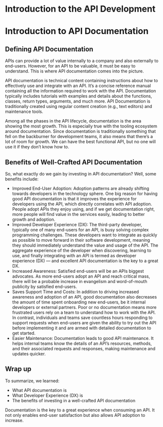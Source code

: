# Introduction to the API Development
# Introduction to API Documentation

## Defining API Documentation
APIs can provide a lot of value internally to a company and also externally to end-users. However, for an API to be valuable, it must be easy to understand. This is where API documentation comes into the picture.

API documentation is technical content containing instructions about how to effectively use and integrate with an API. It’s a concise reference manual containing all the information required to work with the API. Documentation typically includes tutorials with examples and details about the functions, classes, return types, arguments, and much more. API Documentation is traditionally created using regular content creation (e.g., text editors) and maintenance tools.

Among all the phases in the API lifecycle, documentation is the area showing the most growth. This is especially true with the tooling ecosystem around documentation. Since documentation is traditionally something that fell on the backburner for development teams, it also means that there’s a lot of room for growth. We can have the best functional API, but no one will use it if they don’t know how to.

## Benefits of Well-Crafted API Documentation
So, what exactly do we gain by investing in API documentation? Well, some benefits include:
* Improved End-User Adoption: Adoption patterns are already shifting towards developers in the technology sphere. One big reason for having good API documentation is that it improves the experience for developers using the API, which directly correlates with API adoption. People adopt APIs they enjoy using, and if we get documentation right, more people will find value in the services easily, leading to better growth and adoption.
* Improved Developer Experience (DX): The third-party developer, typically one of many end-users for an API, is busy solving complex programming challenges. These developers want to integrate as quickly as possible to move forward in their software development, meaning they should immediately understand the value and usage of the API. The aggregate experience of the developer when discovering, learning to use, and finally integrating with an API is termed as developer experience (DX) — and excellent API documentation is the key to a great DX.
* Increased Awareness: Satisfied end-users will be an APIs biggest advocates. As more end-users adopt an API and reach critical mass, there will be a probable increase in evangelism and word-of-mouth publicity by satisfied end-users.
* Saves Support Time and Costs: In addition to driving increased awareness and adoption of an API, good documentation also decreases the amount of time spent onboarding new end-users, be it internal developers or external partners. Poor or no documentation means more frustrated users rely on a team to understand how to work with the API. In contrast, individuals and teams save countless hours responding to support requests when end-users are given the ability to try out the API before implementing it and are armed with detailed documentation to get started.
* Easier Maintenance: Documentation leads to good API maintenance. It helps internal teams know the details of an API’s resources, methods, and their associated requests and responses, making maintenance and updates quicker.

## Wrap up
To summarize, we learned:
* What API documentation is
* What Developer Experience (DX) is
* The benefits of investing in a well-crafted API documentation

Documentation is the key to a great experience when consuming an API. It not only enables end-user satisfaction but also allows API adoption to increase.
